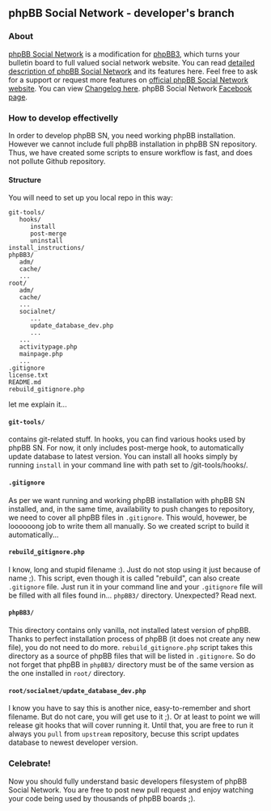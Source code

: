 ## phpBB Social Network - developer's branch

### About
[phpBB Social Network](http://phpbbsocialnetwork.com) is a modification for [phpBB3](http://phpbb.com), which turns your bulletin board to full valued social network website.
You can read [detailed description of phpBB Social Network](http://phpbbsocialnetwork.com/viewtopic.php?t=32) and its features here.
Feel free to ask for a support or request more features on [official phpBB Social Network website](http://phpbbsocialnetwork.com/index.php).
You can view [Changelog here](http://phpbbsocialnetwork.com/viewtopic.php?t=1023).
phpBB Social Network [Facebook page](http://www.facebook.com/pages/phpBB-Social-Network/180271885389370).

### How to develop effectivelly
In order to develop phpBB SN, you need working phpBB installation. However we cannot include full phpBB installation in phpBB SN repository. Thus, we have created some scripts to ensure workflow is fast, and does not pollute Github repository.

#### Structure
You will need to set up you local repo in this way:
```
git-tools/
   hooks/
      install
      post-merge
      uninstall
install_instructions/
phpBB3/
   adm/
   cache/
   ...
root/
   adm/
   cache/
   ...
   socialnet/
      ...
      update_database_dev.php
      ...
   ...
   activitypage.php
   mainpage.php
   ...
.gitignore
license.txt
README.md
rebuild_gitignore.php
```
let me explain it...

#### `git-tools/`
contains git-related stuff. In hooks, you can find various hooks used by phpBB SN. For now, it only includes post-merge hook, to automatically update database to latest version. You can install all hooks simply by running `install` in your command line with path set to /git-tools/hooks/.

#### `.gitignore`
As per we want running and working phpBB installation with phpBB SN installed, and, in the same time, availability to push changes to repository, we need to cover all phpBB files in `.gitignore`. This would, hovewer, be loooooong job to write them all manually. So we created script to build it automatically...

#### `rebuild_gitignore.php`
I know, long and stupid filename :). Just do not stop using it just because of name ;). This script, even though it is called "rebuild", can also create `.gitignore` file. Just run it in your command line and your `.gitignore` file will be filled with all files found in... `phpBB3/` directory. Unexpected? Read next.

#### `phpBB3/`
This directory contains only vanilla, not installed latest version of phpBB. Thanks to perfect installation process of phpBB (it does not create any new file), you do not need to do more. `rebuild_gitignore.php` script takes this directory as a source of phpBB files that will be listed in `.gitignore`. So do not forget that phpBB in `phpBB3/` directory must be of the same version as the one installed in `root/` directory.

#### `root/socialnet/update_database_dev.php`
I know you have to say this is another nice, easy-to-remember and short filename. But do not care, you will get use to it ;). Or at least to point we will release git hooks that will cover running it. Until that, you are free to run it always you `pull` from `upstream` repository, becuse this script updates database to newest developer version.

### Celebrate!
Now you should fully understand basic developers filesystem of phpBB Social Network. You are free to post new pull request and enjoy watching your code being used by thousands of phpBB boards ;).